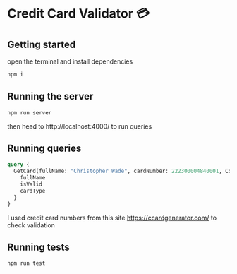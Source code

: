 # Credit Card Validator 💳

## Getting started
open the terminal and install dependencies
```bash
npm i
```

## Running the server

```bash
npm run server
```
 then head to http://localhost:4000/ to run queries

## Running queries

```graphql
query {
  GetCard(fullName: "Christopher Wade", cardNumber: 222300004840001, CSV: 444) {
    fullName
    isValid
    cardType
  }
}
```

I used credit card numbers from this site https://ccardgenerator.com/ to check validation

## Running tests

```bash
npm run test
```